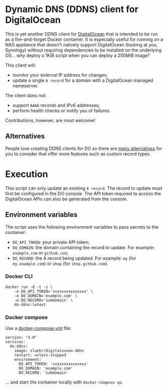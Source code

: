 # Dynamic DNS (DDNS) client for DigitalOcean

This is yet another DDNS client for [DigitalOcean](https://digitalocean.com) that is intended to be run as a
fire-and-forget Docker container. It is especially useful for running on a NAS appliance that doesn't natively support
DigitalOcean (looking at you, Synology) without requiring dependencies to be installed on the underlying OS... why
deploy a 1KiB script when you can deploy a 250MiB image?

This client will:

* monitor your external IP address for changes;
* update a single `A record` for a domain with a DigitalOcean managed nameserver.

The client does not:

* support `AAAA` records and IPv6 addresses;
* perform health checks or notify you of failures.

Contributions, however, are most welcome!

## Alternatives

People love creating DDNS clients for DO so there are [many alternatives](https://github.com/search?q=digitalocean+ddns) 
for you to consider that offer more features such as custom record types.

# Execution

This script can only update an existing `A record`. The record to update must first be configured in the DO console. The
API token required to access the DigitalOcean APIs can also be generated from the console.

## Environment variables

The script uses the following environment variables to pass secrets to the container:

* `DO_API_TOKEN`: your private API token;
* `DO_DOMAIN`: the domain containing the record to update. For example: `example.com` or `github.com`;
* `DO_RECORD`: the A record being updated. For example: `my` (for `my.example.com`) or `shop` (for `shop.github.com`).

### Docker CLI

```
docker run -d -t -i \
    -e DO_API_TOKEN='xxxxxxxxxxxxxxx' \
    -e DO_DOMAIN='example.com' \
    -e DO_RECORD='subdomain' \
    do-ddns:latest
```

### Docker compose

Use a [docker-compose.yml](https://github.com/sluehr/digitalocean-ddns/blob/main/docker/docker-compose.yml) file:

```
version: "3.0"
services:
  do-ddns:
    image: sluehr/digitalocean-ddns
    restart: unless-stopped
    environment:
      DO_API_TOKEN: 'xxxxxxxxxxxxxxx'
      DO_DOMAIN: 'example.com'
      DO_RECORD: 'subdomain'
```

... and start the container locally with `docker-compose up`. 
